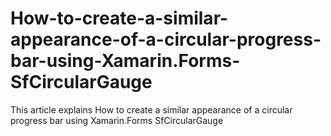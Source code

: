 # How-to-create-a-similar-appearance-of-a-circular-progress-bar-using-Xamarin.Forms-SfCircularGauge
This article explains How to create a similar appearance of a circular progress bar using Xamarin.Forms SfCircularGauge
